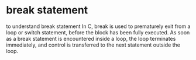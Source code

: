 # break statement
to understand break statement
In C, break is used to prematurely exit from a loop or switch statement, before the block has been fully executed.
As soon as a break statement is encountered inside a loop, the loop terminates immediately, and control is transferred to the next statement outside the loop.
